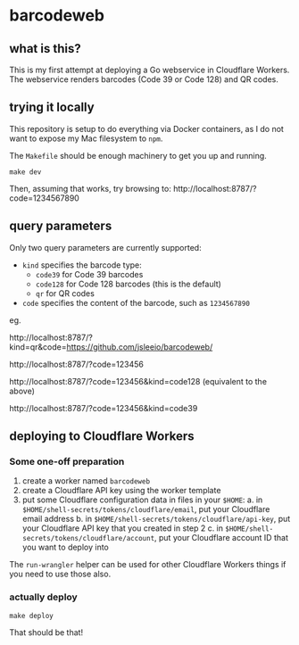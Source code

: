 # barcodeweb

## what is this?

This is my first attempt at deploying a Go webservice in Cloudflare
Workers. The webservice renders barcodes (Code 39 or Code 128) and QR codes.

## trying it locally

This repository is setup to do everything via Docker containers, as I
do not want to expose my Mac filesystem to `npm`.

The `Makefile` should be enough machinery to get you up and running.

```
make dev
```

Then, assuming that works, try browsing to: http://localhost:8787/?code=1234567890

## query parameters

Only two query parameters are currently supported:

* `kind` specifies the barcode type:
  - `code39` for Code 39 barcodes
  - `code128` for Code 128 barcodes (this is the default)
  - `qr` for QR codes
* `code` specifies the content of the barcode, such as `1234567890`

eg.

http://localhost:8787/?kind=qr&code=https://github.com/jsleeio/barcodeweb/

http://localhost:8787/?code=123456

http://localhost:8787/?code=123456&kind=code128 (equivalent to the above)

http://localhost:8787/?code=123456&kind=code39

## deploying to Cloudflare Workers

### Some one-off preparation

1. create a worker named `barcodeweb`
2. create a Cloudflare API key using the worker template
3. put some Cloudflare configuration data in files in your `$HOME`:
   a. in `$HOME/shell-secrets/tokens/cloudflare/email`, put your Cloudflare email address
   b. in `$HOME/shell-secrets/tokens/cloudflare/api-key`, put your Cloudflare API key that you created in step 2
   c. in `$HOME/shell-secrets/tokens/cloudflare/account`, put your Cloudflare account ID that you want to deploy into

The `run-wrangler` helper can be used for other Cloudflare Workers
things if you need to use those also.

### actually deploy

```
make deploy
```

That should be that!
